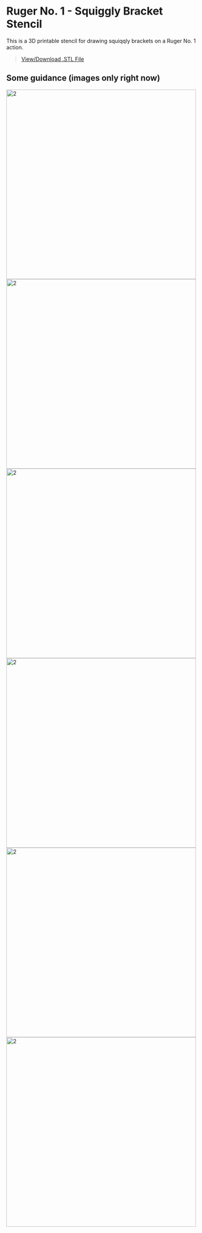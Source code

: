 # Ruger No. 1 - Squiggly Bracket Stencil

This is a 3D printable stencil for drawing squiqqly brackets on a Ruger No. 1 action. 
> [View/Download .STL File](https://github.com/ZebGunmaking/tools/blob/main/Stencils/Ruger%20No.%201%20-%20Squiggly%20Bracket%20Stencil/Ruger%20No.%201%20-%20Squiggly%20Bracket%20Stencil.stl)

## Some guidance (images only right now)
<img src="https://user-images.githubusercontent.com/79891400/110045654-3c4fb880-7d08-11eb-82a1-27b007ec4cb8.png" alt="2" width="500px" height="500px">
<img src="https://user-images.githubusercontent.com/79891400/110045634-34901400-7d08-11eb-8b7d-792b80c798c0.png" alt="2" width="500px" height="500px">
<img src="https://user-images.githubusercontent.com/79891400/110045640-36f26e00-7d08-11eb-9eb6-4c0e5690b1ae.png" alt="2" width="500px" height="500px">
<img src="https://user-images.githubusercontent.com/79891400/110045643-38239b00-7d08-11eb-905b-2d46dedabc94.png" alt="2" width="500px" height="500px">
<img src="https://user-images.githubusercontent.com/79891400/110045647-39ed5e80-7d08-11eb-9a46-ef69a7816de8.png" alt="2" width="500px" height="500px">
<img src="https://user-images.githubusercontent.com/79891400/110045650-3b1e8b80-7d08-11eb-8089-905b04fbbde3.png" alt="2" width="500px" height="500px">
